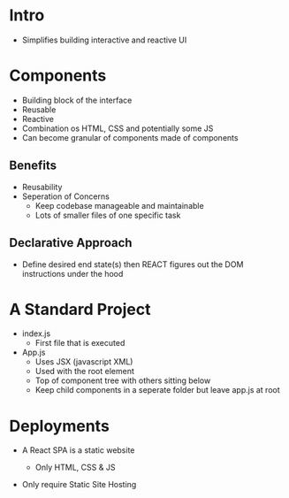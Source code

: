 # Intro

- Simplifies building interactive and reactive UI

# Components
- Building block of the interface
- Reusable
- Reactive
- Combination os HTML, CSS and potentially some JS
- Can become granular of components made of components

## Benefits
- Reusability
- Seperation of Concerns
	- Keep codebase manageable and maintainable
	- Lots of smaller files of one specific task

## Declarative Approach

- Define desired end state(s) then REACT figures out the DOM instructions under the hood

# A Standard Project

- index.js
	- First file that is executed
- App.js
	- Uses JSX (javascript XML)
	- Used with the root element
	- Top of component tree with others sitting below
	- Keep child components in a seperate folder but leave app.js at root

# Deployments

- A React SPA is a static website
	- Only HTML, CSS & JS

- Only  require Static Site Hosting

